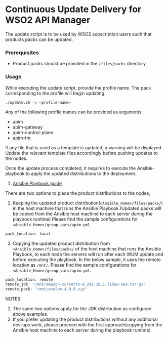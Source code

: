 # Continuous Update Delivery for WSO2 API Manager

The update script is to be used by WSO2 subscription users such that products packs can be updated.

### Prerequisites
* Product packs should be provided in the `/files/packs` directory

### Usage
While executing the update script, provide the profile name. The pack corresponding to the profile will begin updating.
```bash
./update.sh -p <profile-name>
```
Any of the following profile names can be provided as arguments:
* apim
* apim-gateway
* apim-control-plane
* apim-tm

If any file that is used as a template is updated, a warning will be displayed. Update the relevant template files accordingly before pushing updates to the nodes.

Once the update process completed, it requires to execute the Ansible-playbook to apply the updated distributions to the deployment.
1. [Ansible Playbook guide](https://github.com/wso2/ansible-apim/blob/4.0.x/README.md)

There are two options to place the product distributions to the nodes,
1. Keeping the updated product distribution(`<Ansible_Home>/files/packs/`) in the host machine that runs the Ansible Playbook.(Updated packs will be copied from the Ansible host machine to each server during the playbook runtime)
Please find the sample configurations for `<Ansible_Home>/group_vars/apim.yml`.
```java
pack_location: local
```

2. Copying the updated product distribution from `<Ansible_Home>/files/packs/` of the host machine that runs the Ansible Playbook, to each node the servers will run after each WUM update and before executing the playbook.
In the below sample, it uses the remote location as `/mnt/`.
Please find the sample configurations for `<Ansible_Home>/group_vars/apim.yml`.
```java
pack_location: remote
remote_jdk: "/mnt/amazon-corretto-8.292.10.1-linux-x64.tar.gz"
remote_pack: "/mnt/wso2am-4.0.0.zip"
```

NOTES:
1. The same two options apply for the JDK distribution as configured above examples.
2. If you prefer updating the product distributions without any additional dev-ops work, please proceed with the first approach(copying from the Ansible host machine to each server during the playbook runtime)